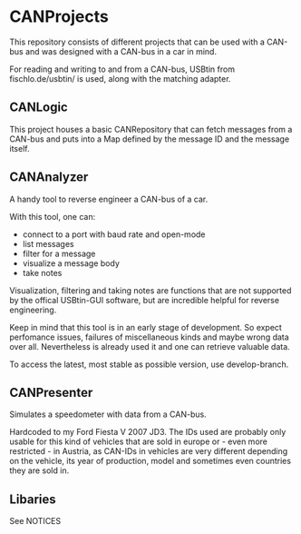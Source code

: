# CANProjects

This repository consists of different projects that can be used with a CAN-bus and was designed with a CAN-bus in a car in mind.

For reading and writing to and from a CAN-bus, USBtin from fischlo.de/usbtin/ is used, along with the matching adapter.

## CANLogic

This project houses a basic CANRepository that can fetch messages from a CAN-bus and puts into a Map defined by the message ID and the message itself.

## CANAnalyzer

A handy tool to reverse engineer a CAN-bus of a car.

With this tool, one can:

  * connect to a port with baud rate and open-mode
  * list messages
  * filter for a message
  * visualize a message body
  * take notes
  
Visualization, filtering and taking notes are functions that are not supported by the
offical USBtin-GUI software, but are incredible helpful for reverse engineering.

Keep in mind that this tool is in an early stage of development. So expect perfomance issues,
failures of miscellaneous kinds and maybe wrong data over all. Nevertheless is already used it
and one can retrieve valuable data.

To access the latest, most stable as possible version, use develop-branch.

## CANPresenter

Simulates a speedometer with data from a CAN-bus.

Hardcoded to my Ford Fiesta V 2007 JD3. The IDs used are probably only
usable for this kind of vehicles that are sold in europe or - even more 
restricted - in Austria, as CAN-IDs in vehicles are very different depending on
the vehicle, its year of production, model and sometimes even countries they are
sold in.

## Libaries
See NOTICES

